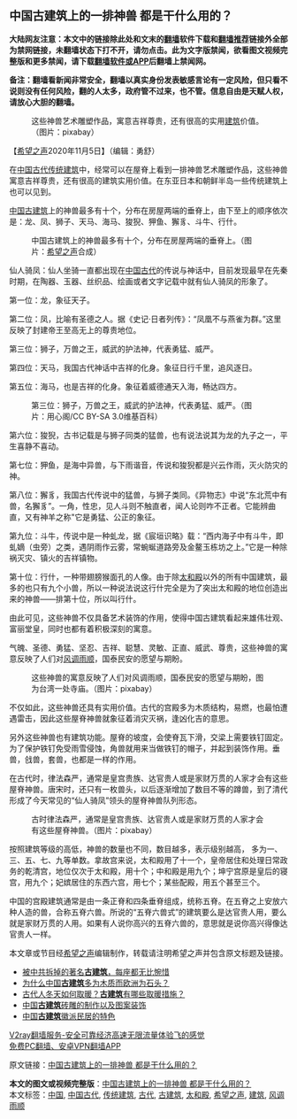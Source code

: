  <h2>中国古建筑上的一排神兽 都是干什么用的？</h2> <p class="notice"><b>大陆网友注意：本文中的链接除此处和文末的<a href="https://github.com/bannedbook/fanqiang" >翻墙</a>软件下载和<a href="https://github.com/killgcd/justmysocks/blob/master/README.md">翻墙推荐</a>链接外全部为禁网链接，未翻墙状态下打不开，请勿点击。此为文字版禁闻，欲看图文视频完整版和更多禁闻，请下载<a href="https://github.com/bannedbook/fanqiang">翻墙软件或APP</a>后翻墙上禁闻网。</p><p>备注：翻墙看新闻非常安全，翻墙以真实身份发表敏感言论有一定风险，但只看不说则没有任何风险，翻的人太多，政府管不过来，也不管。信息自由是天赋人权，请放心大胆的翻墙。</b></p>  <div class="entry"> <figure><figcaption>这些神兽艺术雕塑作品，寓意吉祥尊贵，还有很高的实用<a href="https://www.bannedbook.org/bnews/tag/%E5%BB%BA%E7%AD%91/" class="st_tag internal_tag" rel="tag" title="标签 建筑 下的日志">建筑</a>价值。（图片：pixabay）</figcaption></figure> <p>【<span class='wp_keywordlink_affiliate'><a href="https://www.soundofhope.org" title="希望之声" target="_blank">希望之声</a></span>2020年11月5日】（编辑：勇舒）</p> <p>在<span class='wp_keywordlink_affiliate'><a href="https://www.bannedbook.org/" title="中国" target="_blank">中国</a></span><a href="https://www.bannedbook.org/bnews/tag/%e5%8f%a4%e4%bb%a3/" class="st_tag internal_tag" rel="tag" title="标签 古代 下的日志">古代</a><a href="https://www.bannedbook.org/bnews/tag/%E4%BC%A0%E7%BB%9F%E5%BB%BA%E7%AD%91/" class="st_tag internal_tag" rel="tag" title="标签 传统建筑 下的日志">传统建筑</a>中，经常可以在屋脊上看到一排神兽艺术雕塑作品，这些神兽寓意吉祥尊贵，还有很高的建筑实用价值。在东亚日本和朝鲜半岛一些传统建筑上也可以见到。</p> <p><a href="https://www.bannedbook.org/bnews/tag/%E4%B8%AD%E5%9B%BD/" class="st_tag internal_tag" rel="tag" title="标签 中国 下的日志">中国</a><a href="https://www.bannedbook.org/bnews/tag/%e5%8f%a4%e5%bb%ba%e7%ad%91/" class="st_tag internal_tag" rel="tag" title="标签 古建筑 下的日志">古建筑</a>上的神兽最多有十个，分布在房屋两端的垂脊上，由下至上的顺序依次是：龙、凤、狮子、天马、海马、狻猊、狎鱼、獬豸、斗牛、行什。</p> <figure><figcaption>中国古建筑上的神兽最多有十个，分布在房屋两端的垂脊上。（图片：<a target="_blank" href="https://www.soundofhope.org/">希望之声</a>合成）</figcaption></figure> <p>仙人骑凤：仙人坐骑一直都出现在<a href="https://www.bannedbook.org/bnews/tag/%e4%b8%ad%e5%9b%bd%e5%8f%a4%e4%bb%a3/" class="st_tag internal_tag" rel="tag" title="标签 中国古代 下的日志">中国古代</a>的传说与神话中，目前发现最早在先秦时期，在陶器、玉器、丝织品、绘画或者文字记载中就有仙人骑凤的形象了。</p> <p>第一位：龙，象征天子。</p>  <p>第二位：凤，比喻有圣德之人。据《史记·日者列传》：“凤凰不与燕雀为群。”这里反映了封建帝王至高无上的尊贵地位。</p> <p>第三位：狮子，万兽之王，威武的护法神，代表勇猛、威严。</p> <p>第四位：天马，我国古代神话中吉祥的化身。象征日行千里，追风逐日。</p> <p>第五位：海马，也是吉祥的化身。象征着威德通天入海，畅达四方。</p> <figure><figcaption>第三位：狮子，万兽之王，威武的护法神，代表勇猛、威严。（图片：用心阁/CC BY-SA 3.0维基百科）</figcaption></figure> <p>第六位：狻猊，古书记载是与狮子同类的猛兽，也有说法说其为龙的九子之一，平生喜静不喜动。</p>  <p>第七位：狎鱼，是海中异兽，与下雨谐音，传说和狻猊都是兴云作雨，灭火防灾的神。</p> <p>第八位：獬豸，我国古代传说中的猛兽，与狮子类同。《异物志》中说“东北荒中有兽，名獬豸”。一角，性忠，见人斗则不触直者，闻人论则咋不正者。它能辨曲直，又有神羊之称&quot;它是勇猛、公正的象征。</p> <p>第九位：斗牛，传说中是一种虬龙，据《宸垣识略》载：“西内海子中有斗牛，即虬嫡（虫旁）之类，遇阴雨作云雾，常蜿蜒道路旁及金鳌玉栋坊之上。”它是一种除祸灭灾、镇火的吉祥镇物。</p> <p>第十位：行什，一种带翅膀猴面孔的人像。由于除<a href="https://www.bannedbook.org/bnews/tag/%E5%A4%AA%E5%92%8C%E6%AE%BF/" class="st_tag internal_tag" rel="tag" title="标签 太和殿 下的日志">太和殿</a>以外的所有中国建筑，最多的也只有九个小兽，所以一种说法说这行什完全是为了突出太和殿的地位创造出来的神兽——排第十位，所以叫行什。</p> <p>由此可见，这些神兽不仅具备艺术装饰的作用，使得中国古建筑看起来雄伟壮观、富丽堂皇，同时也都有着积极深刻的寓意。</p>  <p>气魄、圣德、勇猛、坚忍、吉祥、聪慧、灵敏、正直、威武、尊贵，这些神兽的寓意反映了人们对<a href="https://www.bannedbook.org/bnews/tag/%E9%A3%8E%E8%B0%83%E9%9B%A8%E9%A1%BA/" class="st_tag internal_tag" rel="tag" title="标签 风调雨顺 下的日志">风调雨顺</a>，国泰民安的愿望与期盼。</p> <figure><figcaption>这些神兽的寓意反映了人们对风调雨顺，国泰民安的愿望与期盼，图为台湾一处寺庙。（图片：pixabay）</figcaption></figure> <p>不仅如此，这些神兽还具有实用价值。古代的宫殿多为木质结构，易燃，也最怕遭遇雷击，因此这些屋脊神兽就象征着消灾灭祸，逢凶化吉的意思。</p> <p>另外这些神兽也有建筑功能。屋脊的坡度，会使脊瓦下滑，交梁上需要铁钉固定。为了保护铁钉免受雨雪侵蚀，角兽就用来当做铁钉的帽子，并起到装饰作用。垂兽，戗兽，套兽，也都是一样的作用。</p> <p>在古代时，律法森严，通常是皇宫贵族、达官贵人或是家财万贯的人家才会有这些屋脊神兽。唐宋时，还只有一枚兽头，以后逐渐增加了数目不等的蹲兽，到了清代形成了今天常见的“仙人骑凤”领头的屋脊神兽队列形态。</p> <figure><figcaption>古时律法森严，通常是皇宫贵族、达官贵人或是家财万贯的人家才会有这些屋脊神兽。（图片：pixabay）</figcaption></figure> <p>按照建筑等级的高低，神兽的数量也不同，数目越多，表示级别越高， 多为一、三、五、七、九等单数。拿故宫来说，太和殿用了十一个，皇帝居住和处理日常政务的乾清宫，地位仅次于太和殿，用十个；中和殿是用九个；坤宁宫原是皇后的寝宫，用九个；妃嫔居住的东西六宫，用七个；某些配殿，用五个甚至三个。</p>  <p>中国的宫殿建筑通常是由一条正脊和四条垂脊组成，统称五脊。在五脊之上安放六种人造的兽，合称五脊六兽。所说的“五脊六兽式”的建筑要么是达官贵人用，要么就是家财万贯的人用。如果有人说你高兴的五脊六兽的，意思就是说你高兴得像达官贵人一样。</p> <p>本文章或节目经<a href="https://www.bannedbook.org/bnews/tag/%e5%b8%8c%e6%9c%9b%e4%b9%8b%e5%a3%b0/" class="st_tag internal_tag" rel="tag" title="标签 希望之声 下的日志">希望之声</a>编辑制作，转载请注明希望之声并包含原文标题及链接。</p> <ul class='op-related-articles' title='相关阅读'> <li><a href='https://www.bannedbook.org/bnews/ssgc/20200820/1382707.html' target='_blank'>被中共拆掉的著名<b>古建筑</b>，每座都无比惋惜</a></li> <li><a href='https://www.bannedbook.org/bnews/lifebaike/20200629/1352600.html' target='_blank'>为什么中国<b>古建筑</b>多为木质而欧洲为石头？</a></li> <li><a href='https://www.bannedbook.org/bnews/lifebaike/20200218/1278970.html' target='_blank'>古代人冬天如何取暖？<b>古建筑</b>有哪些取暖措施？</a></li> <li><a href='https://www.bannedbook.org/bnews/lifebaike/20200209/1273864.html' target='_blank'>中国<b>古建筑</b>砖雕的制作以及图案装饰</a></li> <li><a href='https://www.bannedbook.org/bnews/lifebaike/20200203/1269939.html' target='_blank'>中国<b>古建筑</b>徽派民居的特色</a></li> </ul> <p class="texttj"> <a href="https://www.bannedbook.org/forum23/topic22702.html" target="_blank">V2ray翻墙服务-安全可靠经济高速无限流量体验飞的感觉</a><br/> <a href="https://github.com/bannedbook/fanqiang/wiki/%E7%A6%81%E9%97%BB%E7%BD%91%E5%AE%89%E5%8D%93%E7%BF%BB%E5%A2%99%E6%96%B0%E9%97%BBAPP" target="_blank">免费PC翻墙、安卓VPN翻墙APP</a></p><p>原文链接：<a class="src_link"  href="https://www.soundofhope.org/post/436345" target="_blank">中国古建筑上的一排神兽 都是干什么用的？</a></p><a name='sharetosocial'></a>       <div><b>本文的图文或视频完整版</b>：<a href='https://www.bannedbook.org/bnews/comments/20201106/1426752.html'>中国古建筑上的一排神兽 都是干什么用的？</a></div>  </div><!--END ENTRY--> <div class="postfooter"> <div>本文标签：<a href="https://www.bannedbook.org/bnews/tag/%E4%B8%AD%E5%9B%BD/" rel="tag">中国</a>, <a href="https://www.bannedbook.org/bnews/tag/%e4%b8%ad%e5%9b%bd%e5%8f%a4%e4%bb%a3/" rel="tag">中国古代</a>, <a href="https://www.bannedbook.org/bnews/tag/%E4%BC%A0%E7%BB%9F%E5%BB%BA%E7%AD%91/" rel="tag">传统建筑</a>, <a href="https://www.bannedbook.org/bnews/tag/%e5%8f%a4%e4%bb%a3/" rel="tag">古代</a>, <a href="https://www.bannedbook.org/bnews/tag/%e5%8f%a4%e5%bb%ba%e7%ad%91/" rel="tag">古建筑</a>, <a href="https://www.bannedbook.org/bnews/tag/%E5%A4%AA%E5%92%8C%E6%AE%BF/" rel="tag">太和殿</a>, <a href="https://www.bannedbook.org/bnews/tag/%e5%b8%8c%e6%9c%9b%e4%b9%8b%e5%a3%b0/" rel="tag">希望之声</a>, <a href="https://www.bannedbook.org/bnews/tag/%E5%BB%BA%E7%AD%91/" rel="tag">建筑</a>, <a href="https://www.bannedbook.org/bnews/tag/%E9%A3%8E%E8%B0%83%E9%9B%A8%E9%A1%BA/" rel="tag">风调雨顺</a></div>  </div><!--END POSTFOOTER--> 